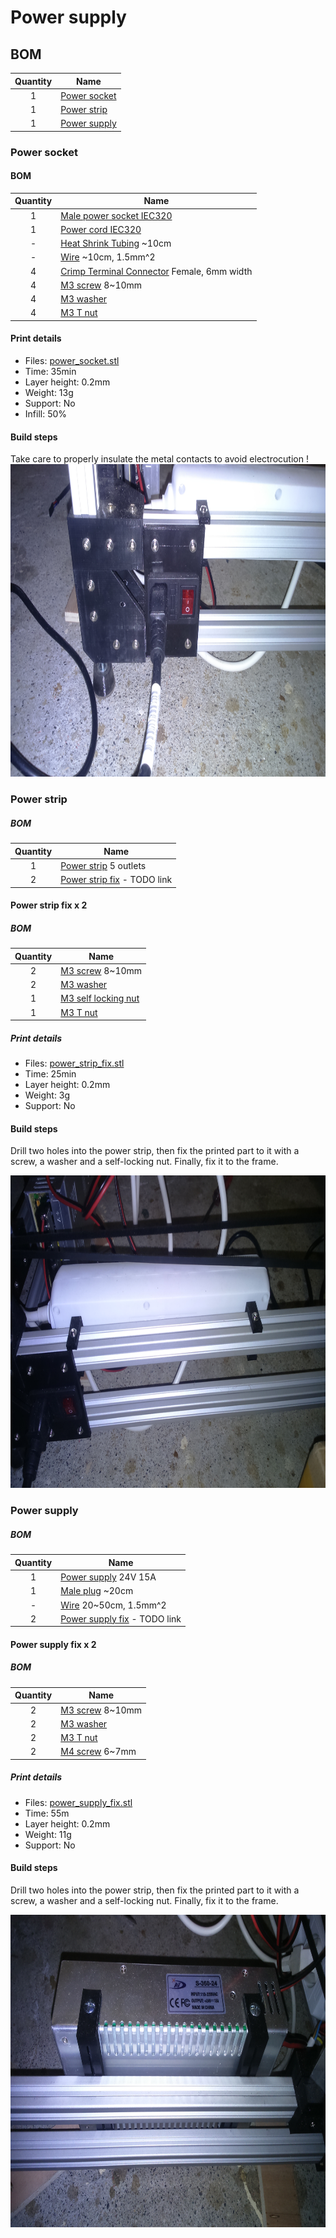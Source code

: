 # Power supply

## BOM
| Quantity | Name |
| :---: | --- |
| 1 | [Power socket](#power-socket) |
| 1 | [Power strip](#power-strip) |
| 1 | [Power supply](#power-supply) |

### Power socket
#### BOM
| Quantity | Name |
| :---: | --- |
| 1 | [Male power socket IEC320](../bom/bom.md) |
| 1 | [Power cord IEC320](../bom/bom.md) |
| - | [Heat Shrink Tubing](../bom/bom.md) ~10cm |
| - | [Wire](../bom/bom.md) ~10cm, 1.5mm^2 |
| 4 | [Crimp Terminal Connector](../bom/bom.md) Female, 6mm width |
| 4 | [M3 screw](../bom/bom.md) 8~10mm |
| 4 | [M3 washer](../bom/bom.md) |
| 4 | [M3 T nut](../bom/bom.md) |

#### Print details
* Files: [power_socket.stl](../../models/electronics/power_supply/power_socket.stl)
* Time: 35min
* Layer height: 0.2mm
* Weight: 13g
* Support: No
* Infill: 50%

#### Build steps
Take care to properly insulate the metal contacts to avoid electrocution !
<a href="./DSC_0037.JPG"><img src="./DSC_0037.JPG" height="500"></a>

### Power strip
##### BOM
| Quantity | Name |
| :---: | --- |
| 1 | [Power strip](../bom/bom.md) 5 outlets |
| 2 | [Power strip fix](#) - TODO link |

#### Power strip fix x 2
##### BOM
| Quantity | Name |
| :---: | --- |
| 2 | [M3 screw](../bom/bom.md) 8~10mm |
| 2 | [M3 washer](../bom/bom.md) |
| 1 | [M3 self locking nut](../bom/bom.md) |
| 1 | [M3 T nut](../bom/bom.md) |

##### Print details
* Files: [power_strip_fix.stl](../../models/electronics/power_supply/power_strip_fix.stl)
* Time: 25min
* Layer height: 0.2mm
* Weight: 3g
* Support: No

#### Build steps
Drill two holes into the power strip, then fix the printed part to it with a screw, a washer and a self-locking nut. Finally, fix it to the frame.

<a href="./DSC_0038.JPG"><img src="./DSC_0038.JPG" height="500"></a>

### Power supply
##### BOM
| Quantity | Name |
| :---: | --- |
| 1 | [Power supply](../bom/bom.md) 24V 15A |
| 1 | [Male plug](../bom/bom.md) ~20cm |
| - | [Wire](../bom/bom.md) 20~50cm, 1.5mm^2 |
| 2 | [Power supply fix](#) - TODO link |

#### Power supply fix x 2
##### BOM
| Quantity | Name |
| :---: | --- |
| 2 | [M3 screw](../bom/bom.md) 8~10mm |
| 2 | [M3 washer](../bom/bom.md) |
| 2 | [M3 T nut](../bom/bom.md) |
| 2 | [M4 screw](../bom/bom.md) 6~7mm |

##### Print details
* Files: [power_supply_fix.stl](../../models/electronics/power_supply/power_supply_fix.stl)
* Time: 55m
* Layer height: 0.2mm
* Weight: 11g
* Support: No

#### Build steps
Drill two holes into the power strip, then fix the printed part to it with a screw, a washer and a self-locking nut. Finally, fix it to the frame.

<a href="./DSC_0036.JPG"><img src="./DSC_0036.JPG" height="500"></a>
